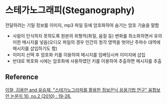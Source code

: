 # 스테가노그래피(Steganography)

전달하려는 기밀 정보를 이미지, mp3 파일 등에 암호화하여 숨기는 암호 기술을 말함

- 사람이 인식하지 못하도록 원본의 외형적(화질, 음질 등) 변화를 최소화하면서 유의미한 메시지를 넣음(오디오 파일의 경우 인간의 청각 영역을 벗어난 주파수 대역에 메시지를 삽입하기도 함)
- 이미지 선택 후 암호화 키를 이용하여 메시지를 임베딩시켜 이미지에 삽입
- 반대로 복호화 시에는 암호화에 사용하였던 키를 이용하여 추출하면 메시지를 추출

## Reference

[이철, 김용만 and 유승재. "스테가노그라피를 활용한 정보은닉 응용기법 연구" 융합보안 논문지 10, no.2 (2010) : 19-26.](https://www.kci.go.kr/kciportal/ci/sereArticleSearch/ciSereArtiView.kci?sereArticleSearchBean.artiId=ART001521336)
